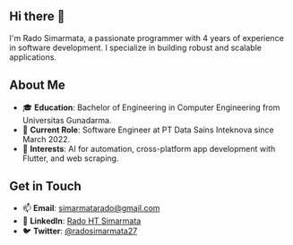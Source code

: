 ## Hi there 👋

I'm Rado Simarmata, a passionate programmer with 4 years of experience in software development. 
I specialize in building robust and scalable applications.

## About Me
- 🎓 **Education**: Bachelor of Engineering in Computer Engineering from Universitas Gunadarma.
- 💼 **Current Role**: Software Engineer at PT Data Sains Inteknova since March 2022.
- 🧠 **Interests**: AI for automation, cross-platform app development with Flutter, and web scraping.

## Get in Touch
- 📫 **Email**: [simarmatarado@gmail.com](mailto:simarmatarado@gmail.com)
- 💼 **LinkedIn**: [Rado HT Simarmata](https://www.linkedin.com/in/radohtsimarmata)
- 🐦 **Twitter**: [@radosimarmata27](https://x.com/radosimarmata27)

<!--
**radosimarmata/radosimarmata** is a ✨ _special_ ✨ repository because its `README.md` (this file) appears on your GitHub profile.

Here are some ideas to get you started:

- 🔭 I’m currently working on ...
- 🌱 I’m currently learning ...
- 👯 I’m looking to collaborate on ...
- 🤔 I’m looking for help with ...
- 💬 Ask me about ...
- 📫 How to reach me: ...
- 😄 Pronouns: ...
- ⚡ Fun fact: ...
-->
